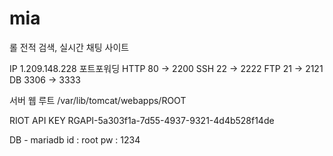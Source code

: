 # mia
롤 전적 검색, 실시간 채팅 사이트

IP 1.209.148.228
포트포워딩
HTTP 80 -> 2200
SSH 22 -> 2222
FTP 21 -> 2121
DB 3306 -> 3333

서버 웹 루트
/var/lib/tomcat/webapps/ROOT

RIOT API KEY
RGAPI-5a303f1a-7d55-4937-9321-4d4b528f14de

DB - mariadb
id : root
pw : 1234

